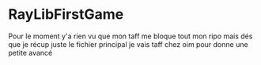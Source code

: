 # RayLibFirstGame
Pour le moment y'a rien vu que mon taff me bloque tout mon ripo mais dés que je récup juste le fichier principal je vais taff chez oim pour donne une petite avancé
